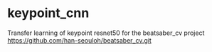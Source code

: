 # keypoint_cnn
Transfer learning of keypoint resnet50 for the beatsaber_cv project https://github.com/han-seouloh/beatsaber_cv.git
